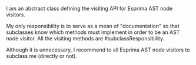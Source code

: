 I am an abstract class defining the visiting API for Esprima AST node visitors.

My only responsibility is to serve as a mean of "documentation" so that subclasses know which methods must implement in order to be an AST node visitor.  All the visiting methods are #subclassResponsibility.

Although it is unnecessary, I recommend to all Esprima AST node visitors to subclass me (directly or not).
